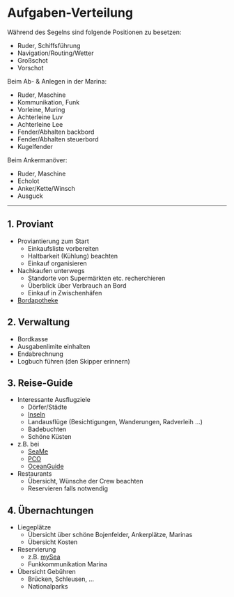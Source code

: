 # Aufgaben-Verteilung #

Während des Segelns sind folgende Positionen zu besetzen:
- Ruder, Schiffsführung
- Navigation/Routing/Wetter
- Großschot
- Vorschot

Beim Ab- & Anlegen in der Marina:
- Ruder, Maschine
- Kommunikation, Funk
- Vorleine, Muring
- Achterleine Luv
- Achterleine Lee
- Fender/Abhalten backbord
- Fender/Abhalten steuerbord
- Kugelfender

Beim Ankermanöver:
- Ruder, Maschine
- Echolot
- Anker/Kette/Winsch
- Ausguck

---

## 1. Proviant ##

- Proviantierung zum Start
  - Einkaufsliste vorbereiten
  - Haltbarkeit (Kühlung) beachten
  - Einkauf organisieren
- Nachkaufen unterwegs
  - Standorte von Supermärkten etc. recherchieren
  - Überblick über Verbrauch an Bord
  - Einkauf in Zwischenhäfen
- [Bordapotheke](https://www.pantaenius.com/de-de/aus-der-praxis/magazin/praevention/news-beitrag/news/die-reiseapotheke-das-wichtigste-gepaeckstueck-an-bord/)


## 2. Verwaltung ##

- Bordkasse
- Ausgabenlimite einhalten
- Endabrechnung
- Logbuch führen (den Skipper erinnern)


## 3. Reise-Guide ##

- Interessante Ausflugziele
  - Dörfer/Städte
  - [Inseln](https://de.wikipedia.org/wiki/Liste_kroatischer_Inseln#Mittlere_Adria)
  - Landausflüge (Besichtigungen, Wanderungen, Radverleih …)
  - Badebuchten
  - Schöne Küsten
- z.B. bei
  - [SeaMe](https://www.seame.com/de)
  - [PCO](https://www.sailingmap.de/revier/kroatien?page=0)
  - [OceanGuide](https://ocean.guide/toernfuehrer/Kroatien)
- Restaurants
  - Übersicht, Wünsche der Crew beachten
  - Reservieren falls notwendig


## 4. Übernachtungen ##

- Liegeplätze
  - Übersicht über schöne Bojenfelder, Ankerplätze, Marinas
  - Übersicht Kosten
- Reservierung
  - z.B. [mySea](https://my-sea.com/de)
  - Funkkommunikation Marina
- Übersicht Gebühren
  - Brücken, Schleusen, …
  - Nationalparks
